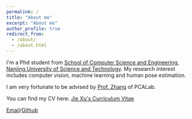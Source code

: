 ```yaml
---
permalink: /
title: "About me"
excerpt: "About me"
author_profile: true
redirect_from: 
  - /about/
  - /about.html
---
```


I'm a Phd student from [School of Computer Science and Engineering](https://cs.njust.edu.cn/), [Nanjing University of Science and Technology](https://www.njust.edu.cn/). My research interest includes computer vision, machine learning and human pose estimation.

I am very fortunate to be advised by [Prof. Zhang](http://202.119.85.163/open/TutorInfo.aspx?dsbh=fD241wcSo3T3UEXLQU3h4w==&yxsh=4iVdgPyuKTE=&zydm=fY2NaWnaNpk=) of PCALab.

You can find my CV here: [Jie Xu's Curriculum Vitae](https://github.com/SuperJay1996/xj-cs.github.io/blob/master/assets/Curriculum_Vitae.pdf)

[Email](mailto:jiexu@njust.edu.cn)/[Github](https://github.com/SuperJay1996)
